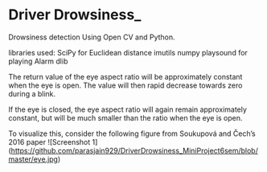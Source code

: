 # Driver Drowsiness_
Drowsiness detection Using Open CV and Python.

libraries used:
SciPy for Euclidean distance
imutils
numpy
playsound for playing Alarm
dlib

The return value of the eye aspect ratio will be approximately constant when the eye is open. The value will then rapid decrease towards zero during a blink.

If the eye is closed, the eye aspect ratio will again remain approximately constant, but will be much smaller than the ratio when the eye is open.

To visualize this, consider the following figure from Soukupová and Čech’s 2016 paper
![Screenshot 1]\(https://github.com/parasjain929/DriverDrowsiness_MiniProject6sem/blob/master/eye.jpg)
